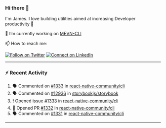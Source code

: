 ### Hi there 👋

I'm James. I love building utilities aimed at increasing Developer productivity :raised_hands: 

🔭 I’m currently working on [MEVN-CLI](https://github.com/madlabsinc/mevn-cli)

📫 How to reach me:

[![Follow on Twitter](https://img.shields.io/badge/--twitter?label=Twitter&logo=Twitter&style=social)](https://twitter.com/james_madhacks) [![Connect on LinkedIn](https://img.shields.io/badge/--linkedin?label=LinkedIn&logo=LinkedIn&style=social)](https://www.linkedin.com/in/jamesgeorge007)

---

### :zap: Recent Activity

<!--START_SECTION:activity-->
1. 🗣 Commented on [#1333](https://github.com/react-native-community/cli/issues/1333) in [react-native-community/cli](https://github.com/react-native-community/cli)
2. 🗣 Commented on [#12936](https://github.com/storybookjs/storybook/issues/12936) in [storybookjs/storybook](https://github.com/storybookjs/storybook)
3. ❗️ Opened issue [#1333](https://github.com/react-native-community/cli/issues/1333) in [react-native-community/cli](https://github.com/react-native-community/cli)
4. 💪 Opened PR [#1332](https://github.com/react-native-community/cli/pull/1332) in [react-native-community/cli](https://github.com/react-native-community/cli)
5. 🗣 Commented on [#1331](https://github.com/react-native-community/cli/issues/1331) in [react-native-community/cli](https://github.com/react-native-community/cli)
<!--END_SECTION:activity-->

---

<!--
**jamesgeorge007/jamesgeorge007** is a ✨ _special_ ✨ repository because its `README.md` (this file) appears on your GitHub profile.

Here are some ideas to get you started:

- 🌱 I’m currently learning ...
- 👯 I’m looking to collaborate on ...
- 🤔 I’m looking for help with ...
- 💬 Ask me about ...
- 😄 Pronouns: ...
- ⚡ Fun fact: ...
-->

